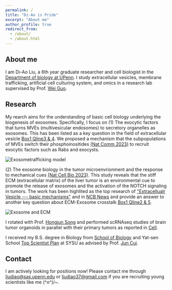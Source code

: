 ```yaml
---
permalink: /
title: "Di-Ao is Pride"
excerpt: "About me"
author_profile: true
redirect_from: 
  - /about/
  - /about.html
---
```


About me
------
I am Di-Ao Liu, a 6th year graduate researcher and cell biologist in the [Department of biology at UPenn](https://www.bio.upenn.edu/). I study extracellular vesicles, membrane trafficking, artificial cell culturing system, and omics in a research lab supervised by Prof. [Wei Guo](https://www.bio.upenn.edu/people/wei-guo). 


Research
------
My rearch aims for the understanding of basic cell biology underlying the biogenesis of exosomes. Specifically, I focus on 
(1) The exocytic factors that turns MVEs (multivesicular endosomes) to secretory organelles as exosomes. This has been listed as a key question in the field of extracellular vesicle [Box1 Qline3 & 4](https://www.nature.com/articles/s41580-022-00460-3). We proposed a mechanism that the subpopulations of MVEs switch their phosphoinositides [(Nat Comm 2023)](https://www.nature.com/articles/s41467-023-42661-0) to recruit exocytic factors such as Rabs and exocysts. 

![Exosometrafficking model](/images/exosometrafficking.png)

(2) The exosome biology in the tumor microenvrionment and the response to mechanical cues [(Nat Cell Bio 2023)](https://www.nature.com/articles/s41556-023-01092-1). This study reveals that the stiff ECM (extracellular matrix) of the liver tumor is an environmental cue to promote the release of exosomes and the activation of the NOTCH signaling in tumors. The work has been highlited as the top research of ["Extracellualr Vesicle --- basic mechanisms"](https://www.nature.com/collections/hjjfdgedbg) and in [NCB News](https://www.nature.com/articles/s41556-023-01088-x) and provide an answer to another key question about ECM-Exosome crosstalk [Box1 Qline2 & 5](https://www.nature.com/articles/s41580-022-00460-3). 

![Exosome and ECM](/images/stiffnessexosomemodel.png)

I rotated with Prof. [Hongjun Song](https://www.med.upenn.edu/songlab/) and performed scRNAseq studies of brain tumor organoids in parallel with their primary tumors as reported in [Cell](https://www.med.upenn.edu/songlab/assets/user-content/documents/Cell_Dec2019.pdf). 

I received my B.S. degree in Biology from [School of Biology](https://lifesciences.sysu.edu.cn/) and Yat-sen School [Top Scientist Plan](http://en.moe.gov.cn/features/PressAndInterview/Pressreleases/202001/t20200117_415852.html) at SYSU as advised by Prof. [Jun Cui](https://www.researchgate.net/profile/Jun-Cui-10). 


Contact
------

I am actively looking for positions now! Please contact me through liudiao@sas.upenn.edu or liudiao37@gmail.com if you are recruiting young scientists like me \(^o^)/~.


